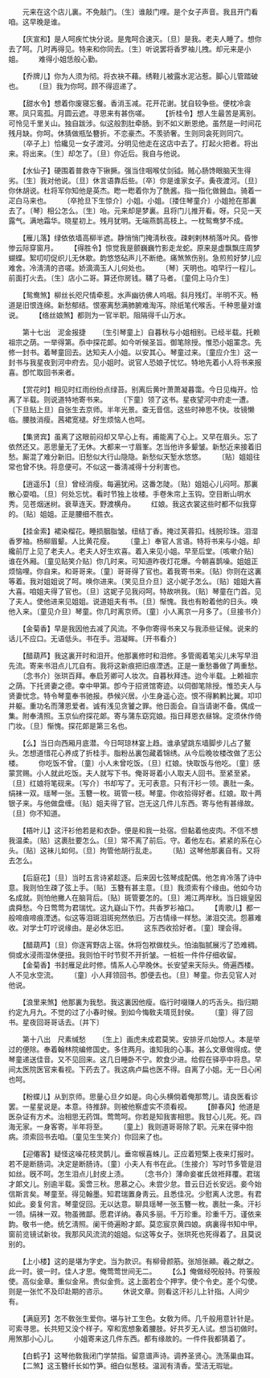 <!-- { "loadSidebar": true } -->
　　元来在这个店儿裏。不免敲门。〔生〕谁敲门哩。是个女子声音。我且开门看咱。这早晚是谁。 

　　【庆宣和】是人呵疾忙快分说。是鬼呵合速灭。〔旦〕是我。老夫人睡了。想你去了呵。几时再得见。特来和你同去。〔生〕听说罢将香罗袖儿拽。却元来是小姐。 
　　难得小姐恁般心勤。 

　　【乔牌儿】你为人须为彻。将衣袂不藉。绣鞋儿被露水泥沾惹。脚心儿管踏破也。 
　　〔旦〕我为你呵。顾不得迢递了。 

　　【甜水令】想着你废寝忘餐。香消玉减。花开花谢。犹自较争些。便枕冷衾寒。凤只鸾孤。月圆云遮。寻思来有甚伤嗟。 
　　【折桂令】想人生最苦是离别。可怜见千里关山。独自跋涉。似这般割肚牵肠。到不如义断恩绝。虽然是一时间花残月缺。你呵。休猜做瓶坠簪折。不恋豪杰。不羡骄奢。生则同衾死则同穴。 
　　〔卒子上〕恰纔见一女子渡河。分明见他走在这店中去了。打起火把者。将出来。将出来。〔生〕却怎了。〔旦〕你近后。我自与他说。 

　　【水仙子】硬围着普救寺下锹撅。强当住咽喉仗剑钺。贼心肠馋眼脑天生得劣。〔生〕我对他说。〔旦〕休言语靠后些。〔卒〕你是谁家女子。夤夜渡河。〔旦〕你休胡说。杜将军你知他是英杰。矁一矁着你为了酰酱。指一指化做醟血。骑着一疋白马来也。 
　　〔卒抢旦下生惊介〕小姐。小姐。〔搂住琴童介〕小姐抢在那裏去了。〔琴〕相公怎么。〔生〕咍。元来却是梦裏。且将门儿推开看。呀。只见一天露气。满地霜华。晓星初上。残月犹明。无端燕鹊高枝上。一枕鸳鸯梦不成。 

　　【雁儿落】绿依依墙高柳半遮。静悄悄门掩淸秋夜。疎剌剌林梢落叶风。昏惨惨云际穿窗月。 
　　【得胜令】惊觉我是颤巍巍竹影走龙蛇。原来是虚飘飘庄周梦蝴蝶。絮叨叨促织儿无休歇。韵悠悠砧声儿不断绝。痛煞煞伤别。急煎煎好梦儿应难舍。冷淸淸的咨嗟。娇滴滴玉人儿何处也。 
　　〔琴〕天明也。咱早行一程儿。前面打火去。〔生〕店小二哥。算还你房钱。鞲了马者。〔童伺上马介生〕 

　　【鸳鸯煞】柳丝长咫尺情牵惹。水声幽彷佛人呜咽。斜月残灯。半明不灭。畅道是旧恨连绵。新愁郁结。恨塞离愁满肺腑难淘泻。除纸笔代喉舌。千种思量对谁说。 
　　【络丝娘煞】都则为一官半职。阻隔得千山万水。 

　　第十七出　泥金报捷 
　　〔生引琴童上〕自暮秋与小姐相别。已经半载。托赖祖宗之荫。一举得第。忝中探花郞。如今听候圣旨。御笔除授。惟恐小姐罣念。先修一封书。着琴童回去。达知夫人小姐。以安其心。琴童过来。〔童应介生〕这一封书与我星夜到河中府去。见小姐时。说官人恐娘子忧忆。特地先着小人将书来报喜。卽忙取回书来者。 

　　【赏花时】相见时红雨纷纷点绿苔。别离后黄叶萧萧凝暮霭。今日见梅开。恰离了半载。则说道特地寄书来。 
　　〔下童〕领了这书。星夜望河中府走一遭。〔下旦贴上旦〕自张生去京师。半年光景。查无音信。这些时神思不快。妆镜懒临。腰肢消瘦。茜裙宽褪。好生烦恼人也呵。 

　　【集贤宾】虽离了这眼前闷却又早心上有。甫能离了心上。又早在眉头。忘了依然还又。恶思量无了无休。大都来一寸眉峯。怎当他许多颦皱。新愁近来接着旧愁。厮混了难分新旧。旧愁似大行山隐隐。新愁似天堑水悠悠。 
　　〔贴〕姐姐往常也曾不快。将息便可。不似这一番淸减得十分利害也。 

　　【逍遥乐】〔旦〕曾经消瘦。每遍犹闲。这番怎陡。〔贴〕姐姐心儿闷呵。那裏散心耍咱。〔旦〕何处忘忧。看时节独上妆楼。手卷朱帘上玉钩。空目断山明水秀。见苍烟迷树。衰草连天。野渡横舟。 
　　红娘。我这衣裳这些时都不似我穿的。〔贴〕姐姐。正是腰细不胜衣。 

　　【挂金索】裙染榴花。睡损胭脂皱。纽结丁香。掩过芙蓉扣。线脱珍珠。泪湿香罗袖。杨柳眉颦。人比黄花瘦。 
　　〔童上〕奉官人言语。特将书来与小姐。却纔前厅上见了老夫人。老夫人好生欢喜。着入来见小姐。早至后堂。〔咳嗽介贴〕谁在外厢。〔童见贴笑介贴〕你几时来。可知道昨夜灯花爆。今朝喜鹊噪。姐姐正烦恼哩。你自来。和哥哥来。〔童〕哥哥得了官也。着我寄书来。〔贴〕你则在这裏等着。我对姐姐说了呵。唤你进来。〔笑见旦介旦〕这小妮子怎么。〔贴〕姐姐大喜大喜。咱姐夫得了官也。〔旦〕这妮子见我闷呵。特故哄我。〔贴〕琴童在门首。见了夫人。使他进来见姐姐。说道姐夫有书。〔旦〕惭愧。我也有盼着他的日头。唤他入来。〔童见介旦〕琴童。你几时离京师。〔童〕小人离京一月多了。〔旦接书介〕 

　　【金菊香】早是我因他去减了风流。不争你寄得书来又与我添些证候。说来的话儿不应口。无语低头。书在手。泪凝眸。〔开书看介〕 

　　【醋葫芦】我这裏开时和泪开。他那裏修时和泪修。多管阁着笔尖儿未写早泪先流。寄来书泪点儿兀自有。我将这新痕把旧痕湮透。正是一重愁番做了两重愁。 
　　〔念书介〕张珙百拜。奉启芳卿可人妆次。自暮秋拜违。迨今半载。上赖祖宗之荫。下托贤妻之德。幸中甲第。卽今于招贤馆寄迹。以伺御笔除授。惟恐夫人与贤妻忧念。特令琴童奉书驰报。恭候兴居。小生身遥心迩。恨不得鹣鹣比翼。卭卭并躯。重功名而薄恩爱者。诚有浅见贪饕之罪。他日面会。自当请谢不备。偶成一集。附奉淸照。玉京仙府探花郞。寄与蒲东窈窕娘。指日拜恩衣昼锦。定须休作倚门妆。〔旦〕惭愧。探花郞是第三名也。 

　　【么】当日向西厢月底潜。今日呵琼林宴上趋。谁承望跳东墙脚步儿占了鳌头。怎想道惜花心养成了折桂手。脂粉丛裏包藏着锦绣。从今后晚妆楼改做了志公楼。 
　　你吃饭不曾。〔童〕小人未曾吃饭。〔旦〕红娘。快取饭与他吃。〔童〕感蒙赏赐。小人就此吃饭。夫人就写下书。俺哥哥着小人取夫人回书。至紧至紧。〔旦〕红娘将笔砚来。〔写介〕书却写了。无可表意。只有汗衫一领。裹肚一条。绢袜一双。瑶琴一张。玉簪一枚。斑管一枝。琴童。你收拾得好者。红娘。取十两银子来。与他做盘缠。〔贴〕姐夫得了官。岂无这几件儿东西。寄与他有甚缘故。〔旦〕你不知道。 

　　【梧叶儿】这汗衫他若是和衣卧。便是和我一处宿。但黏着他皮肉。不信不想我温柔。〔贴〕这裹肚要怎么。〔旦〕常不离了前后。守。着他左右。紧紧的系在心头。〔贴〕这袜儿如何。〔旦〕拘管他胡行乱走。 
　　〔贴〕这琴他那裏自有。又将去怎么。 

　　【后庭花】〔旦〕当时五言诗紧趁逐。后来因七弦琴成配偶。他怎肯冷落了诗中意。我则怕生疎了弦上手。〔贴〕玉簪有甚主意。〔旦〕我须索有个缘由。他如今功名成就。则怕他撇人在脑背后。〔贴〕斑管要怎的。〔旦〕湘江两岸秋。当日娥皇因虞舜愁。今日莺莺为君瑞忧。这九嶷山下竹。共香罗衫袖口。 
　　【靑歌儿】都一般啼痕啼痕湮透。似这等泪斑泪斑宛然依旧。万古情缘一样愁。涕泪交流。怨慕难收。对学士叮咛说缘由。是必休忘旧。 
　　这东西收拾好者。〔童〕理会得。 

　　【醋葫芦】〔旦〕你逐宵野店上宿。休将包袱做枕头。怕油脂腻展污了恐难稠。倘或水浸雨湿休便扭。我则怕干时节熨不开折皱。一桩桩一件件仔细收留。 
　　【金菊香】书封雁足此时修。情系人心早晚休。长安望来天际头。倚遍西楼。人不见水空流。 
　　〔童〕小人拜领回书。卽便去也。〔旦〕琴童。你去见官人对他说。 

　　【浪里来煞】他那裏为我愁。我这裏因他瘦。临行时啜赚人的巧舌头。指归期约定九月九。不觉的过了小春时候。到如今悔敎夫壻觅封侯。 
　　〔童〕得了回书。星夜回哥哥话去。〔并下〕 


　　第十八出　尺素缄愁 
　　〔生上〕画虎未成君莫笑。安排牙爪始惊人。本是举过的便除。奉着翰林院编修国史。多住两月。谁知我的心事。甚么文章做得成。使琴童递送佳音。又不见回来。这几日睡卧不宁。飮食少进。给假在驿亭中将息。早间太医院医官来看视。下药去了。我这病卢扁也医不得。自离了小姐。无一日心闲也呵。 

　　【粉蝶儿】从到京师。思量心旦夕如是。向心头横倘着俺那莺儿。请良医看诊罢。一星星说是。本意。待推辞。则被他察虚实不须看视。 
　　【醉春风】他道是医杂证有方术。治相思无药饵。莺莺呵。你若是知我害相思。我甘心儿死。死。四海无家。一身客寄。半年将至。 
　　〔童上〕我则道哥哥除了职。元来在驿中抱病。须索回书去咱。〔童见生生笑介〕你回来了也。 

　　【迎僊客】疑怪这噪花枝灵鹊儿。垂帘幙喜蛛儿。正应着短檠上夜来灯报时。若不是断肠词。决定是断肠诗。〔童〕小夫人有书在此。〔生接介〕写时节多管是泪如丝。旣不呵。怎生泪点儿封皮上渍。 
　　〔念书介〕薄命妾崔氏敛袵拜覆。君瑞才郞文儿。别逾半载。奚啻三秋。思慕之心。未尝少怠。昔云日近长安远。妾今始信斯言矣。琴童至。得见翰墨。知君瑞置身靑云。且悉佳况。少慰离人沈思。有君如此。妾复何言。琴童促回。无以达意。聊具瑶琴一张玉簪一枚。裹肚一条。汗衫一领。绢袜一双。物虽微鄙。愿君详纳。春风多丽。千万珍重。珍重千万。谨依来韵。敬书一绝。统乞淸照。阑干倚遍盼才郞。莫恋宸京黄四娘。病裏得书知中甲。窗前览镜试新妆。我那风风流流的姐姐。似这等女子。张珙死也死得着了。且莫说别的。 

　　【上小楼】这的是堪为字史。当为款识。有柳骨颜筋。张旭张顚。羲之献之。此一时。彼一时。佳人才思。俺莺莺世间无二。 
　　【么】俺做经呪般持。符箓般使。高似金章。重似金帛。贵似金赀。这上面若佥个押字。使个令史。差个勾使。则是一张忙不及印赴期的咨示。 
　　休说文章。则看这汗衫儿上针指。人间少有。 

　　【满庭芳】怎不敎张生爱你。堪与针工生色。女敎为师。几千般用意针针是。可索寻思。长共短又没个样子。窄和宽想象着腰肢。好共歹无人试。想当初做时。用煞那小心儿。 
　　小姐寄来这几件东西。都有缘故的。一件件我都猜着了。 

　　【白鹤子】这琴他敎我闭门学禁指。留意谱声诗。调养圣贤心。洗荡巢由耳。 
　　【二煞】这玉簪纤长如竹笋。细白似葱枝。温润有淸香。莹洁无瑕玼。 
